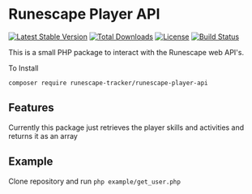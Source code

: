 # Runescape Player API
[![Latest Stable Version](https://poser.pugx.org/runescape-tracker/runescape-player-api/v/stable)](https://packagist.org/packages/runescape-tracker/runescape-player-api)
[![Total Downloads](https://poser.pugx.org/runescape-tracker/runescape-player-api/downloads)](https://packagist.org/packages/runescape-tracker/runescape-player-api)
[![License](https://poser.pugx.org/runescape-tracker/runescape-player-api/license)](https://packagist.org/packages/runescape-tracker/runescape-player-api)
[![Build Status](https://travis-ci.org/runescape-tracker/runescape-player-api.svg?branch=master)](https://travis-ci.org/runescape-tracker/runescape-player-api)

This is a small PHP package to interact with the Runescape web API's.

To Install

    composer require runescape-tracker/runescape-player-api
    
## Features
Currently this package just retrieves the player skills and activities and returns it as an array

## Example
Clone repository and run `php example/get_user.php`